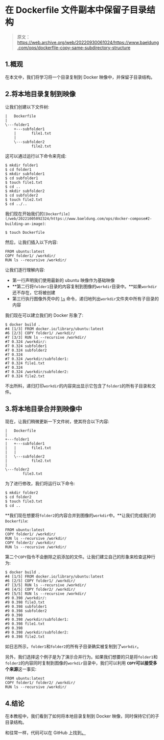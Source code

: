 # 在 Dockerfile 文件副本中保留子目录结构

> 原文：<https://web.archive.org/web/20220930061024/https://www.baeldung.com/ops/dockerfile-copy-same-subdirectory-structure>

## 1.概观

在本文中，我们将学习将一个目录复制到 Docker 映像中，并保留子目录结构。

## 2.将本地目录复制到映像

让我们创建以下文件树:

```
|   Dockerfile
|   
\---folder1
    +---subfolder1
    |       file1.txt
    |       
    \---subfolder2
            file2.txt
```

这可以通过运行以下命令来完成:

```
$ mkdir folder1
$ cd folder1
$ mkdir subfolder1
$ cd subfolder1
$ touch file1.txt
$ cd ..
$ mkdir subfolder2
$ cd subfolder2
$ touch file2.txt
$ cd ../.. 
```

我们现在开始我们的`[Dockerfile](/web/20221005092324/https://www.baeldung.com/ops/docker-compose#2-building-an-image)`:

`$ touch Dockerfile`

然后，让我们插入以下内容:

```
FROM ubuntu:latest
COPY folder1/ /workdir/
RUN ls --recursive /workdir/
```

让我们逐行理解内容:

*   第一行声明我们使用最新的 ubuntu 映像作为基础映像
*   **第二行将`folder1`目录的内容复制到图像的`workdir`目录中。**如果`workdir`还不存在，它将被创建
*   第三行执行图像外壳中的 [`ls`](/web/20221005092324/https://www.baeldung.com/linux/symlinks-in-listing-all-files#using-ls) 命令，递归地列出`workdir`文件夹中所有子目录的内容

我们现在可以建立我们的 Docker 形象了:

```
$ docker build .
#4 [1/3] FROM docker.io/library/ubuntu:latest
#6 [2/3] COPY folder1/ /workdir/
#7 [3/3] RUN ls --recursive /workdir/
#7 0.324 /workdir/:
#7 0.324 subfolder1
#7 0.324 subfolder2
#7 0.324
#7 0.324 /workdir/subfolder1:
#7 0.324 file1.txt
#7 0.324
#7 0.324 /workdir/subfolder2:
#7 0.324 file2.txt
```

不出所料，递归打印`workdir`的内容突出显示它包含了`folder1`的所有子目录和文件。

## 3.将本地目录合并到映像中

现在，让我们稍微更新一下文件树，使其符合以下内容:

```
|   Dockerfile
|   
+---folder1
|   +---subfolder1
|   |       file1.txt
|   |       
|   \---subfolder2
|           file2.txt
|           
\---folder2
        file3.txt
```

为了进行修改，我们将运行以下命令:

```
$ mkdir folder2
$ cd folder2
$ touch file3.txt
$ cd ..
```

**我们现在想要将`folder2`的内容合并到图像的`workdir`中。**让我们完成我们的`Dockerfile`:

```
FROM ubuntu:latest
COPY folder1/ /workdir/
RUN ls --recursive /workdir/
COPY folder2/ /workdir/
RUN ls --recursive /workdir/
```

第二个`COPY`指令不会删除之前添加的文件。让我们建立自己的形象来检查这种行为:

```
$ docker build .
#4 [1/5] FROM docker.io/library/ubuntu:latest
#6 [2/5] COPY folder1/ /workdir/
#7 [3/5] RUN ls --recursive /workdir/
#8 [4/5] COPY folder2/ /workdir/
#9 [5/5] RUN ls --recursive /workdir/
#9 0.398 /workdir/:
#9 0.398 file3.txt
#9 0.398 subfolder1
#9 0.398 subfolder2
#9 0.398
#9 0.398 /workdir/subfolder1:
#9 0.398 file1.txt
#9 0.398
#9 0.398 /workdir/subfolder2:
#9 0.398 file2.txt
```

如日志所示，`folder1`和`folder2`的所有子目录确实被复制到了`workdir`。

另外，我们选择这个例子是为了演示合并行为。如果我们想要的只是将`folder1`和`folder2`的内容同时复制到图像的`workdir`目录中，我们可以利用 **`COPY`可以接受多个来源**这一事实:

```
FROM ubuntu:latest
COPY folder1/ folder2/ /workdir/
RUN ls --recursive /workdir/
```

## 4.结论

在本教程中，我们看到了如何将本地目录复制到 Docker 映像，同时保持它们的子目录结构。

和往常一样，代码可以在 GitHub 上找到[。](https://web.archive.org/web/20221005092324/https://github.com/eugenp/tutorials/tree/master/docker-modules/docker-images)
